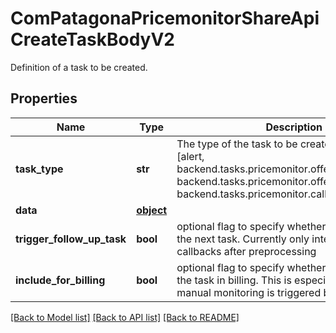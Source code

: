 # ComPatagonaPricemonitorShareApiCreateTaskBodyV2

Definition of a task to be created.
## Properties
Name | Type | Description | Notes
------------ | ------------- | ------------- | -------------
**task_type** | **str** | The type of the task to be created. Can be any of [alert, backend.tasks.pricemonitor.offers.monitoring, backend.tasks.pricemonitor.offers.preprocessing, backend.tasks.pricemonitor.callback] | 
**data** | [**object**](.md) |  | [optional] 
**trigger_follow_up_task** | **bool** | optional flag to specify whether or not to trigger the next task. Currently only integrated to trigger callbacks after preprocessing | [optional] 
**include_for_billing** | **bool** | optional flag to specify whether or not to include the task in billing. This is especially useful when manual monitoring is triggered by our admins | [optional] 

[[Back to Model list]](../README.md#documentation-for-models) [[Back to API list]](../README.md#documentation-for-api-endpoints) [[Back to README]](../README.md)


